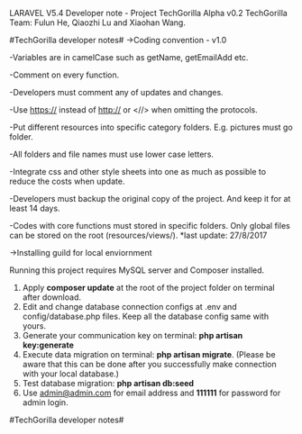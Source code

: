 LARAVEL V5.4 Developer note - Project TechGorilla Alpha v0.2
TechGorilla Team: Fulun He, Qiaozhi Lu and Xiaohan Wang.

#TechGorilla developer notes#
->Coding convention - v1.0 


-Variables are in camelCase such as getName, getEmailAdd etc.

-Comment on every function.

-Developers must comment any of updates and changes.

-Use <https://> instead of <http://> or <//> when omitting the protocols.

-Put different resources into specific category folders. E.g. pictures must go <pic> folder.
	
-All folders and file names must use lower case letters.

-Integrate css and other style sheets into one as much as possible to reduce the costs when update.

-Developers must backup the original copy of the project. And keep it for at least 14 days.

-Codes with core functions must stored in specific folders. Only global files can be stored on the root (resources/views/).
*last update: 27/8/2017

->Installing guild for local enviornment 

Running this project requires MySQL server and Composer installed.
1. Apply <b>composer update</b> at the root of the project folder on terminal after download.
2. Edit and change database connection configs at .env and config/database.php files. Keep all the database config same with yours.
3. Generate your communication key on terminal: <b>php artisan key:generate</b>
4. Execute data migration on terminal: <b>php artisan migrate</b>. (Please be aware that this can be done after you successfully make connection with your local database.)
5. Test database migration: <b>php artisan db:seed</b>
6. Use admin@admin.com for email address and <b>111111</b> for password for admin login.

#TechGorilla developer notes#
